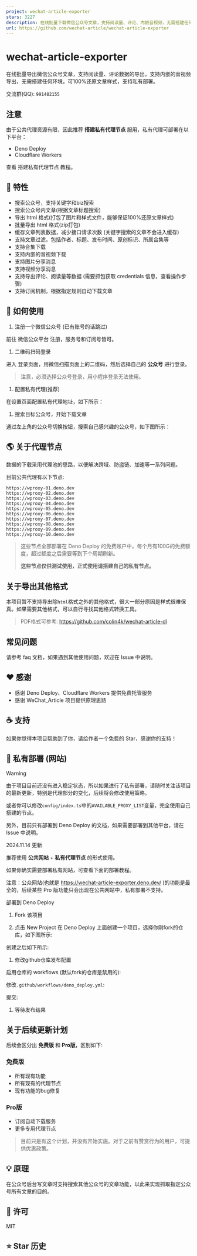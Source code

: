 ```yaml
---
project: wechat-article-exporter
stars: 3227
description: 在线批量下载微信公众号文章，支持阅读量、评论、内嵌音视频，无需搭建任何环境，可100%还原文章样式，支持私有部署
url: https://github.com/wechat-article/wechat-article-exporter
---
```


wechat-article-exporter
=======================

在线批量导出微信公众号文章，支持阅读量、评论数据的导出，支持内嵌的音视频导出，无需搭建任何环境，可100%还原文章样式，支持私有部署。

交流群(QQ): `991482155`

注意
--

由于公共代理资源有限，因此推荐 **搭建私有代理节点** 服用，私有代理可部署在以下平台：

-   Deno Deploy
-   Cloudflare Workers

查看 搭建私有代理节点 教程。

🎯 特性
-----

-   搜索公众号，支持关键字和biz搜索
-   搜索公众号内文章(根据文章标题搜索)
-   导出 html 格式(打包了图片和样式文件，能够保证100%还原文章样式)
-   批量导出 html 格式(zip打包)
-   缓存文章列表数据，减少接口请求次数 (关键字搜索的文章不会进入缓存)
-   支持文章过滤，包括作者、标题、发布时间、原创标识、所属合集等
-   支持合集下载
-   支持内嵌的音视频下载
-   支持图片分享消息
-   支持视频分享消息
-   支持导出评论、阅读量等数据 (需要抓包获取 credentials 信息，查看操作步骤)
-   支持订阅机制，根据指定规则自动下载文章

🔨 如何使用
-------

1.  注册一个微信公众号 (已有账号的话跳过)

前往 微信公众平台 注册，服务号和订阅号皆可。

1.  二维码扫码登录

进入 登录页面，用微信扫描页面上的二维码，然后选择自己的 **公众号** 进行登录。

> 注意，必须选择公众号登录，用小程序登录无法使用。

1.  配置私有代理(推荐)

在设置页面配置私有代理地址，如下所示：

1.  搜索目标公众号，开始下载文章

通过左上角的公众号切换按钮，搜索自己感兴趣的公众号，如下图所示：

🌎 关于代理节点
---------

数据的下载采用代理池的思路，以便解决跨域、防盗链、加速等一系列问题。

目前公共代理有以下节点:

```
https://wproxy-01.deno.dev
https://wproxy-02.deno.dev
https://wproxy-03.deno.dev
https://wproxy-04.deno.dev
https://wproxy-05.deno.dev
https://wproxy-06.deno.dev
https://wproxy-07.deno.dev
https://wproxy-08.deno.dev
https://wproxy-09.deno.dev
https://wproxy-10.deno.dev
```

> 这些节点全部部署在 Deno Deploy 的免费账户中，每个月有100G的免费额度，超过额度之后需要等到下个周期刷新。
> 
> **这些节点仅供测试使用，正式使用请搭建自己的私有节点。**

关于导出其他格式
--------

本项目暂不支持导出除`html`格式之外的其他格式，很大一部分原因是样式很难保真。如果需要其他格式，可以自行寻找其他格式转换工具。

> PDF格式可参考: https://github.com/colin4k/wechat-article-dl

常见问题
----

请参考 faq 文档，如果遇到其他使用问题，欢迎在 Issue 中说明。

❤️ 感谢
-----

-   感谢 Deno Deploy、Cloudflare Workers 提供免费托管服务
-   感谢 WeChat\_Article 项目提供原理思路

☕ 支持
----

如果你觉得本项目帮助到了你，请给作者一个免费的 Star，感谢你的支持！

🚀 私有部署 (网站)
------------

Warning

由于项目目前还没有进入稳定状态，所以如果进行了私有部署，请随时关注该项目的最新更新，特别是代理部分的变化，后续将会修改使用策略。

或者你可以修改`config/index.ts`中的`AVAILABLE_PROXY_LIST`变量，完全使用自己搭建的节点。

另外，目前只有部署到 Deno Deploy 的文档，如果需要部署到其他平台，请在 Issue 中说明。

2024.11.14 更新

推荐使用 **公共网站** + **私有代理节点** 的形式使用。

如果你确实需要部署私有网站，可查看下面的部署教程。

注意：公众网站(也就是 https://wechat-article-exporter.deno.dev/ )的功能是最全的，后续某些 Pro 版功能只会出现在公共网站中，私有部署不支持。

部署到 Deno Deploy

1.  Fork 该项目

1.  点击 New Project 在 Deno Deploy 上面创建一个项目，选择你刚fork的仓库，如下图所示:

创建之后如下所示:

1.  修改github仓库发布配置

启用仓库的 workflows (默认fork的仓库是禁用的):

修改`.github/workflows/deno_deploy.yml`:

提交:

1.  等待发布结果

关于后续更新计划
--------

后续会区分出 **免费版** 和 **Pro版**，区别如下:

### 免费版

-   所有现有功能
-   所有现有的代理节点
-   现有功能的bug修复

### Pro版

-   订阅自动下载服务
-   更多专用代理节点

> 目前只是有这个计划，并没有开始实施。对于之前有赞赏行为的用户，可提供优惠政策。

💡 原理
-----

在公众号后台写文章时支持搜索其他公众号的文章功能，以此来实现抓取指定公众号所有文章的目的。

📝 许可
-----

MIT

⭐ Star 历史
---------
